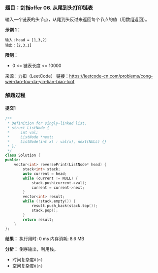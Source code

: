 ### 题目：剑指offer 06. 从尾到头打印链表
输入一个链表的头节点，从尾到头反过来返回每个节点的值（用数组返回）。

**示例 1：**
```
输入：head = [1,3,2]
输出：[2,3,1]
```

**限制：**
- 0 <= 链表长度 <= 10000

来源：力扣（LeetCode）
链接：https://leetcode-cn.com/problems/cong-wei-dao-tou-da-yin-lian-biao-lcof

### 解题过程
#### 提交1
```C++
/**
 * Definition for singly-linked list.
 * struct ListNode {
 *     int val;
 *     ListNode *next;
 *     ListNode(int x) : val(x), next(NULL) {}
 * };
 */
class Solution {
public:
    vector<int> reversePrint(ListNode* head) {
        stack<int> stack;
        auto current = head;
        while (current != NULL) {
            stack.push(current->val);
            current = current->next;
        }
        vector<int> result;
        while (!stack.empty()) {
            result.push_back(stack.top());
            stack.pop();
        }
        return result;
    }
};
```
**结果：** 执行用时: 0 ms        内存消耗: 8.6 MB

**分析：**
倒序输出，利用栈。
- 时间复杂度`O(n)`
- 空间复杂度`O(n)`
